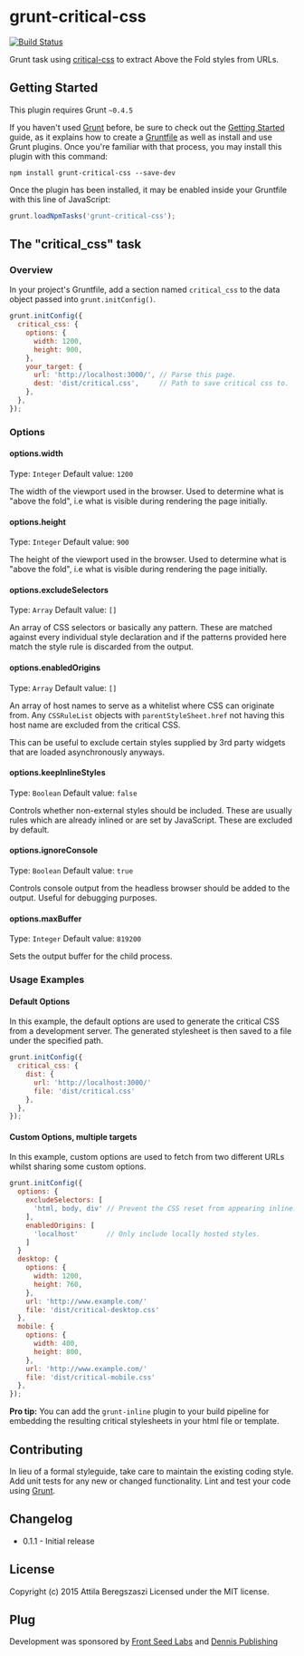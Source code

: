 # grunt-critical-css

[![Build Status](https://api.travis-ci.org/attila/grunt-critical-css.svg?branch=master)](https://travis-ci.org/attila/grunt-critical-css)

Grunt task using [critical-css](https://github.com/attila/critical-css) to
extract Above the Fold styles from URLs.


## Getting Started
This plugin requires Grunt `~0.4.5`

If you haven't used [Grunt](http://gruntjs.com/) before, be sure to check out
the [Getting Started](http://gruntjs.com/getting-started) guide, as it explains
how to create a [Gruntfile](http://gruntjs.com/sample-gruntfile) as well as
install and use Grunt plugins. Once you're familiar with that process, you may
install this plugin with this command:

```shell
npm install grunt-critical-css --save-dev
```

Once the plugin has been installed, it may be enabled inside your Gruntfile with this line of JavaScript:

```js
grunt.loadNpmTasks('grunt-critical-css');
```

## The "critical_css" task

### Overview
In your project's Gruntfile, add a section named `critical_css` to the data object passed into `grunt.initConfig()`.

```js
grunt.initConfig({
  critical_css: {
    options: {
      width: 1200,
      height: 900,
    },
    your_target: {
      url: 'http://localhost:3000/', // Parse this page.
      dest: 'dist/critical.css',     // Path to save critical css to.
    },
  },
});
```

### Options

#### options.width
Type: `Integer`
Default value: `1200`

The width of the viewport used in the browser. Used to determine what is "above
the fold", i.e what is visible during rendering the page initially.

#### options.height
Type: `Integer`
Default value: `900`

The height of the viewport used in the browser. Used to determine what is "above
the fold", i.e what is visible during rendering the page initially.

#### options.excludeSelectors
Type: `Array`
Default value: `[]`

An array of CSS selectors or basically any pattern. These are matched against
every individual style declaration and if the patterns provided here match the
style rule is discarded from the output.

#### options.enabledOrigins
Type: `Array`
Default value: `[]`

An array of host names to serve as a whitelist where CSS can originate from. Any
`CSSRuleList` objects with `parentStyleSheet.href` not having this host name are
excluded from the critical CSS.

This can be useful to exclude certain styles supplied by 3rd party widgets that
are loaded asynchronously anyways.

#### options.keepInlineStyles
Type: `Boolean`
Default value: `false`

Controls whether non-external styles should be included. These are usually rules
which are already inlined or are set by JavaScript. These are excluded by
default.

#### options.ignoreConsole

Type: `Boolean` Default value: `true`

Controls console output from the headless browser should be added to the output.
Useful for debugging purposes.

#### options.maxBuffer

Type: `Integer` Default value: `819200`

Sets the output buffer for the child process.


### Usage Examples

#### Default Options
In this example, the default options are used to generate the critical CSS from
a development server. The generated stylesheet is then saved to a file under the
specified path.

```js
grunt.initConfig({
  critical_css: {
    dist: {
      url: 'http://localhost:3000/'
      file: 'dist/critical.css'
    },
  },
});
```

#### Custom Options, multiple targets
In this example, custom options are used to fetch from two different URLs whilst
sharing some custom options.

```js
grunt.initConfig({
  options: {
    excludeSelectors: [
      'html, body, div' // Prevent the CSS reset from appearing inline.
    ],
    enabledOrigins: [
      'localhost'       // Only include locally hosted styles.
    ]
  }
  desktop: {
    options: {
      width: 1200,
      height: 760,
    },
    url: 'http://www.example.com/'
    file: 'dist/critical-desktop.css'
  },
  mobile: {
    options: {
      width: 400,
      height: 800,
    },
    url: 'http://www.example.com/'
    file: 'dist/critical-mobile.css'
  },
});
```

__Pro tip:__ You can add the `grunt-inline` plugin to your build pipeline for
embedding the resulting critical stylesheets in your html file or template.


## Contributing
In lieu of a formal styleguide, take care to maintain the existing coding style.
Add unit tests for any new or changed functionality. Lint and test your code
using [Grunt](http://gruntjs.com/).


## Changelog

* 0.1.1 - Initial release


## License

Copyright (c) 2015 Attila Beregszaszi
Licensed under the MIT license.

## Plug

Development was sponsored by [Front Seed Labs](http://frontseed.com/) and
[Dennis Publishing](http://www.dennis.co.uk/)
